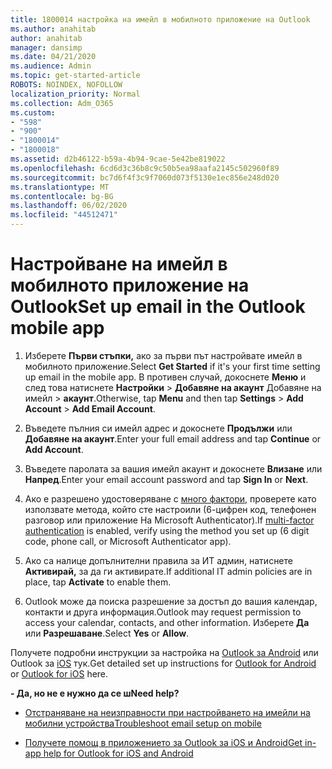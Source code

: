 ```yaml
---
title: 1800014 настройка на имейл в мобилното приложение на Outlook
ms.author: anahitab
author: anahitab
manager: dansimp
ms.date: 04/21/2020
ms.audience: Admin
ms.topic: get-started-article
ROBOTS: NOINDEX, NOFOLLOW
localization_priority: Normal
ms.collection: Adm_O365
ms.custom:
- "598"
- "900"
- "1800014"
- "1800018"
ms.assetid: d2b46122-b59a-4b94-9cae-5e42be819022
ms.openlocfilehash: 6cd6d3c36b8c9c50b5ea98aafa2145c502960f89
ms.sourcegitcommit: bc7d6f4f3c9f7060d073f5130e1ec856e248d020
ms.translationtype: MT
ms.contentlocale: bg-BG
ms.lasthandoff: 06/02/2020
ms.locfileid: "44512471"
---
```

# <a name="set-up-email-in-the-outlook-mobile-app"></a><span data-ttu-id="a8327-102">Настройване на имейл в мобилното приложение на Outlook</span><span class="sxs-lookup"><span data-stu-id="a8327-102">Set up email in the Outlook mobile app</span></span>

1. <span data-ttu-id="a8327-103">Изберете **Първи стъпки,** ако за първи път настройвате имейл в мобилното приложение.</span><span class="sxs-lookup"><span data-stu-id="a8327-103">Select **Get Started** if it's your first time setting up email in the mobile app.</span></span> <span data-ttu-id="a8327-104">В противен случай, докоснете **Меню** и след това натиснете **Настройки** \> **Добавяне на акаунт** Добавяне на имейл \> **акаунт**.</span><span class="sxs-lookup"><span data-stu-id="a8327-104">Otherwise, tap **Menu** and then tap **Settings** \> **Add Account** \> **Add Email Account**.</span></span>

2. <span data-ttu-id="a8327-105">Въведете пълния си имейл адрес и докоснете **Продължи** или **Добавяне на акаунт**.</span><span class="sxs-lookup"><span data-stu-id="a8327-105">Enter your full email address and tap **Continue** or **Add Account**.</span></span>

3. <span data-ttu-id="a8327-106">Въведете паролата за вашия имейл акаунт и докоснете **Влизане** или **Напред**.</span><span class="sxs-lookup"><span data-stu-id="a8327-106">Enter your email account password and tap **Sign In** or **Next**.</span></span>

4. <span data-ttu-id="a8327-107">Ако е разрешено удостоверяване с [много фактори,](https://docs.microsoft.com/microsoft-365/admin/security-and-compliance/set-up-multi-factor-authentication) проверете като използвате метода, който сте настроили (6-цифрен код, телефонен разговор или приложение На Microsoft Authenticator).</span><span class="sxs-lookup"><span data-stu-id="a8327-107">If [multi-factor authentication](https://docs.microsoft.com/microsoft-365/admin/security-and-compliance/set-up-multi-factor-authentication) is enabled, verify using the method you set up (6 digit code, phone call, or Microsoft Authenticator app).</span></span>

5. <span data-ttu-id="a8327-108">Ако са налице допълнителни правила за ИТ админ, натиснете **Активирай,** за да ги активирате.</span><span class="sxs-lookup"><span data-stu-id="a8327-108">If additional IT admin policies are in place, tap **Activate** to enable them.</span></span>

6. <span data-ttu-id="a8327-109">Outlook може да поиска разрешение за достъп до вашия календар, контакти и друга информация.</span><span class="sxs-lookup"><span data-stu-id="a8327-109">Outlook may request permission to access your calendar, contacts, and other information.</span></span> <span data-ttu-id="a8327-110">Изберете **Да** или **Разрешаване**.</span><span class="sxs-lookup"><span data-stu-id="a8327-110">Select **Yes** or **Allow**.</span></span>

<span data-ttu-id="a8327-111">Получете подробни инструкции за настройка на [Outlook за Android](https://support.office.com/article/886db551-8dfa-4fd5-b835-f8e532091872.aspx) или Outlook за [iOS](https://support.office.com/article/b2de2161-cc1d-49ef-9ef9-81acd1c8e234.aspx) тук.</span><span class="sxs-lookup"><span data-stu-id="a8327-111">Get detailed set up instructions for [Outlook for Android](https://support.office.com/article/886db551-8dfa-4fd5-b835-f8e532091872.aspx) or [Outlook for iOS](https://support.office.com/article/b2de2161-cc1d-49ef-9ef9-81acd1c8e234.aspx) here.</span></span>
  
 <span data-ttu-id="a8327-112">**- Да, но не е нужно да се ш**</span><span class="sxs-lookup"><span data-stu-id="a8327-112">**Need help?**</span></span>
  
- [<span data-ttu-id="a8327-113">Отстраняване на неизправности при настройването на имейли на мобилни устройства</span><span class="sxs-lookup"><span data-stu-id="a8327-113">Troubleshoot email setup on mobile</span></span>](https://support.office.com/article/a264ef01-9c88-48fb-9285-7017e4f31f02.aspx)

- [<span data-ttu-id="a8327-114">Получете помощ в приложението за Outlook за iOS и Android</span><span class="sxs-lookup"><span data-stu-id="a8327-114">Get in-app help for Outlook for iOS and Android</span></span>](https://support.office.com/article/218a22d1-9fa5-4889-b689-de1c63493243.aspx#ID0EAABAAA=Contact_Support)
